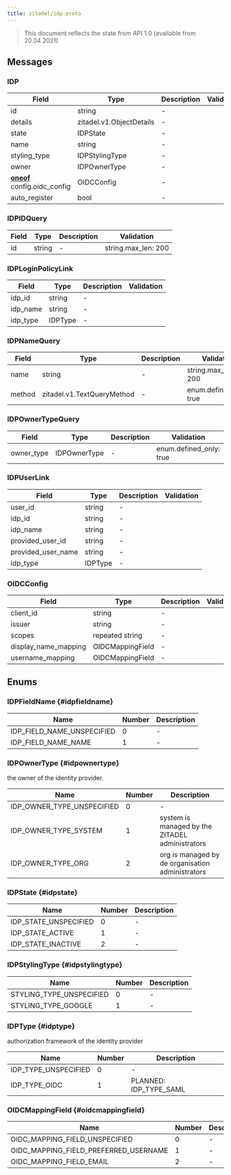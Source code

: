 ```yaml
---
title: zitadel/idp.proto
---
```

> This document reflects the state from API 1.0 (available from 20.04.2021)




## Messages


### IDP



| Field | Type | Description | Validation |
| ----- | ---- | ----------- | ----------- |
| id |  string | - |  |
| details |  zitadel.v1.ObjectDetails | - |  |
| state |  IDPState | - |  |
| name |  string | - |  |
| styling_type |  IDPStylingType | - |  |
| owner |  IDPOwnerType | - |  |
| [**oneof**](https://developers.google.com/protocol-buffers/docs/proto3#oneof) config.oidc_config |  OIDCConfig | - |  |
| auto_register |  bool | - |  |




### IDPIDQuery



| Field | Type | Description | Validation |
| ----- | ---- | ----------- | ----------- |
| id |  string | - | string.max_len: 200<br />  |




### IDPLoginPolicyLink



| Field | Type | Description | Validation |
| ----- | ---- | ----------- | ----------- |
| idp_id |  string | - |  |
| idp_name |  string | - |  |
| idp_type |  IDPType | - |  |




### IDPNameQuery



| Field | Type | Description | Validation |
| ----- | ---- | ----------- | ----------- |
| name |  string | - | string.max_len: 200<br />  |
| method |  zitadel.v1.TextQueryMethod | - | enum.defined_only: true<br />  |




### IDPOwnerTypeQuery



| Field | Type | Description | Validation |
| ----- | ---- | ----------- | ----------- |
| owner_type |  IDPOwnerType | - | enum.defined_only: true<br />  |




### IDPUserLink



| Field | Type | Description | Validation |
| ----- | ---- | ----------- | ----------- |
| user_id |  string | - |  |
| idp_id |  string | - |  |
| idp_name |  string | - |  |
| provided_user_id |  string | - |  |
| provided_user_name |  string | - |  |
| idp_type |  IDPType | - |  |




### OIDCConfig



| Field | Type | Description | Validation |
| ----- | ---- | ----------- | ----------- |
| client_id |  string | - |  |
| issuer |  string | - |  |
| scopes | repeated string | - |  |
| display_name_mapping |  OIDCMappingField | - |  |
| username_mapping |  OIDCMappingField | - |  |






## Enums


### IDPFieldName {#idpfieldname}


| Name | Number | Description |
| ---- | ------ | ----------- |
| IDP_FIELD_NAME_UNSPECIFIED | 0 | - |
| IDP_FIELD_NAME_NAME | 1 | - |




### IDPOwnerType {#idpownertype}
the owner of the identity provider.

| Name | Number | Description |
| ---- | ------ | ----------- |
| IDP_OWNER_TYPE_UNSPECIFIED | 0 | - |
| IDP_OWNER_TYPE_SYSTEM | 1 | system is managed by the ZITADEL administrators |
| IDP_OWNER_TYPE_ORG | 2 | org is managed by de organisation administrators |




### IDPState {#idpstate}


| Name | Number | Description |
| ---- | ------ | ----------- |
| IDP_STATE_UNSPECIFIED | 0 | - |
| IDP_STATE_ACTIVE | 1 | - |
| IDP_STATE_INACTIVE | 2 | - |




### IDPStylingType {#idpstylingtype}


| Name | Number | Description |
| ---- | ------ | ----------- |
| STYLING_TYPE_UNSPECIFIED | 0 | - |
| STYLING_TYPE_GOOGLE | 1 | - |




### IDPType {#idptype}
authorization framework of the identity provider

| Name | Number | Description |
| ---- | ------ | ----------- |
| IDP_TYPE_UNSPECIFIED | 0 | - |
| IDP_TYPE_OIDC | 1 | PLANNED: IDP_TYPE_SAML |




### OIDCMappingField {#oidcmappingfield}


| Name | Number | Description |
| ---- | ------ | ----------- |
| OIDC_MAPPING_FIELD_UNSPECIFIED | 0 | - |
| OIDC_MAPPING_FIELD_PREFERRED_USERNAME | 1 | - |
| OIDC_MAPPING_FIELD_EMAIL | 2 | - |





